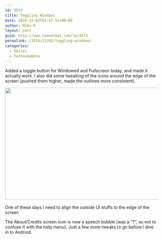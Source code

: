 ```yaml
---
id: 3573
title: Toggling Windows
date: 2010-12-02T04:57:51+00:00
author: Mike K
layout: post
guid: http://www.toonormal.com/?p=3573
permalink: /2010/12/02/toggling-windows/
categories:
  - Smiles
  - Technobabble
---
```

Added a toggle button for Windowed and Fullscreen today, and made it actually work. I also did some tweaking of the icons around the edge of the screen (pushed them higher, made the outlines more consistent).

<div id="attachment_3576" style="max-width: 650px" class="wp-caption aligncenter">
  <a href="/wp-content/uploads/2010/12/WindowMaximize1.jpg"><img src="/wp-content/uploads/2010/12/WindowMaximize1-640x370.jpg" alt="" title="WindowMaximize" width="640" height="370" class="size-large wp-image-3576" srcset="http://blog.toonormal.com/wp-content/uploads/2010/12/WindowMaximize1-640x370.jpg 640w, http://blog.toonormal.com/wp-content/uploads/2010/12/WindowMaximize1-450x260.jpg 450w" sizes="(max-width: 640px) 100vw, 640px" /></a>
  
  <p class="wp-caption-text">
    One of these days I need to align the outside UI stuffs to the edge of the screen
  </p>
</div>

The About/Credits screen icon is now a speech bubble (was a &#8220;?&#8221;, so not to confuse it with the help menu). Just a few more tweaks to go before I dive in to Android.